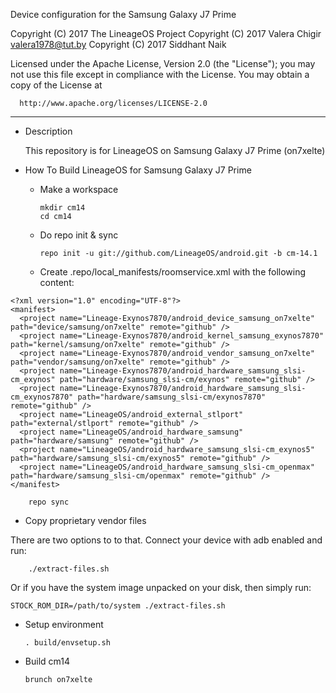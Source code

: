 Device configuration for the Samsung Galaxy J7 Prime

Copyright (C) 2017 The LineageOS Project
Copyright (C) 2017 Valera Chigir <valera1978@tut.by>
Copyright (C) 2017 Siddhant Naik

 Licensed under the Apache License, Version 2.0 (the "License");
 you may not use this file except in compliance with the License.
 You may obtain a copy of the License at

      http://www.apache.org/licenses/LICENSE-2.0

------------------------------------------------------------------

* Description

  This repository is for LineageOS on Samsung Galaxy J7 Prime (on7xelte)

* How To Build LineageOS for Samsung Galaxy J7 Prime

  - Make a workspace

		mkdir cm14
		cd cm14

  - Do repo init & sync

		repo init -u git://github.com/LineageOS/android.git -b cm-14.1

  - Create .repo/local_manifests/roomservice.xml with the following content:

```
<?xml version="1.0" encoding="UTF-8"?>
<manifest>
  <project name="Lineage-Exynos7870/android_device_samsung_on7xelte" path="device/samsung/on7xelte" remote="github" />
  <project name="Lineage-Exynos7870/android_kernel_samsung_exynos7870" path="kernel/samsung/on7xelte" remote="github" />
  <project name="Lineage-Exynos7870/android_vendor_samsung_on7xelte" path="vendor/samsung/on7xelte" remote="github" />
  <project name="Lineage-Exynos7870/android_hardware_samsung_slsi-cm_exynos" path="hardware/samsung_slsi-cm/exynos" remote="github" />
  <project name="Lineage-Exynos7870/android_hardware_samsung_slsi-cm_exynos7870" path="hardware/samsung_slsi-cm/exynos7870" remote="github" />
  <project name="LineageOS/android_external_stlport" path="external/stlport" remote="github" />
  <project name="LineageOS/android_hardware_samsung" path="hardware/samsung" remote="github" />
  <project name="LineageOS/android_hardware_samsung_slsi-cm_exynos5" path="hardware/samsung_slsi-cm/exynos5" remote="github" />
  <project name="LineageOS/android_hardware_samsung_slsi-cm_openmax" path="hardware/samsung_slsi-cm/openmax" remote="github" />
</manifest>
```

		repo sync

  - Copy proprietary vendor files

  There are two options to to that. Connect your device with adb enabled and run:

		./extract-files.sh

  Or if you have the system image unpacked on your disk, then simply run:

    STOCK_ROM_DIR=/path/to/system ./extract-files.sh

  - Setup environment

		. build/envsetup.sh

  - Build cm14

		brunch on7xelte
